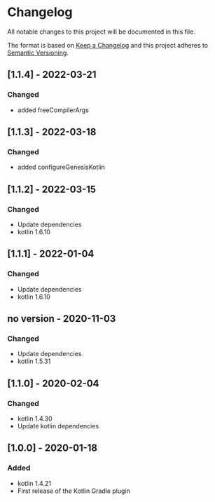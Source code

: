 # Changelog
All notable changes to this project will be documented in this file.

The format is based on [Keep a Changelog](http://keepachangelog.com/en/1.0.0/)
and this project adheres to [Semantic Versioning](http://semver.org/spec/v2.0.0.html).

## [1.1.4] - 2022-03-21
### Changed
- added freeCompilerArgs

## [1.1.3] - 2022-03-18
### Changed
- added configureGenesisKotlin

## [1.1.2] - 2022-03-15
### Changed
- Update dependencies
- kotlin 1.6.10

## [1.1.1] - 2022-01-04
### Changed
- Update dependencies
- kotlin 1.6.10

## no version - 2020-11-03
### Changed
- Update dependencies
- kotlin 1.5.31

## [1.1.0] - 2020-02-04
### Changed
- kotlin 1.4.30
- Update kotlin dependencies

## [1.0.0] - 2020-01-18
### Added
- kotlin 1.4.21
- First release of the Kotlin Gradle plugin
